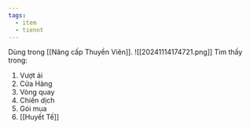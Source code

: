 ```yaml
---
tags:
  - item
  - tiennt
---
```

Dùng trong [[Nâng cấp Thuyền Viên]].
![[20241114174721.png]]
Tìm thấy trong:
1. Vượt ải
2. Cửa Hàng
3. Vòng quay
4. Chiến dịch
5. Gói mua
6. [[Huyết Tế]]